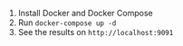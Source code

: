  
 1. Install Docker and Docker Compose
 2. Run `docker-compose up -d`
 3. See the results on `http://localhost:9091`